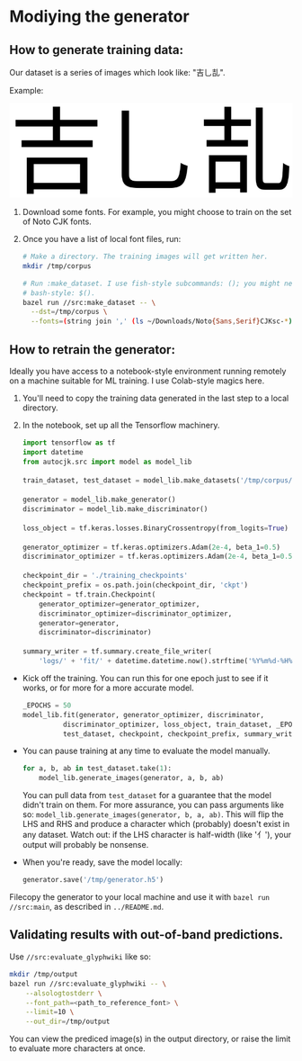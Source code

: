 # Modiying the generator

## How to generate training data:

Our dataset is a series of images which look like: "吉乚㐖".

Example:

![U+3416](../docs/images/0000022.png)

1. Download some fonts. For example, you might choose to train on the set of
   Noto CJK fonts.

1. Once you have a list of local font files, run:

   ```bash
   # Make a directory. The training images will get written her.
   mkdir /tmp/corpus
   ```

   ```bash
   # Run :make_dataset. I use fish-style subcommands: (); you might need
   # bash-style: $().
   bazel run //src:make_dataset -- \
     --dst=/tmp/corpus \
     --fonts=(string join ',' (ls ~/Downloads/Noto{Sans,Serif}CJKsc-*))
   ```

## How to retrain the generator:

Ideally you have access to a notebook-style environment running remotely on a
machine suitable for ML training. I use Colab-style magics here.

1. You'll need to copy the training data generated in the last step to a
   local directory.

1. In the notebook, set up all the Tensorflow machinery.

   ```python
   import tensorflow as tf
   import datetime
   from autocjk.src import model as model_lib

   train_dataset, test_dataset = model_lib.make_datasets('/tmp/corpus/*.png')

   generator = model_lib.make_generator()
   discriminator = model_lib.make_discriminator()

   loss_object = tf.keras.losses.BinaryCrossentropy(from_logits=True)

   generator_optimizer = tf.keras.optimizers.Adam(2e-4, beta_1=0.5)
   discriminator_optimizer = tf.keras.optimizers.Adam(2e-4, beta_1=0.5)

   checkpoint_dir = './training_checkpoints'
   checkpoint_prefix = os.path.join(checkpoint_dir, 'ckpt')
   checkpoint = tf.train.Checkpoint(
       generator_optimizer=generator_optimizer,
       discriminator_optimizer=discriminator_optimizer,
       generator=generator,
       discriminator=discriminator)

   summary_writer = tf.summary.create_file_writer(
       'logs/' + 'fit/' + datetime.datetime.now().strftime('%Y%m%d-%H%M%S'))
   ```

- Kick off the training. You can run this for one epoch just to see if it
  works, or for more for a more accurate model.

  ```python
  _EPOCHS = 50
  model_lib.fit(generator, generator_optimizer, discriminator,
            discriminator_optimizer, loss_object, train_dataset, _EPOCHS,
            test_dataset, checkpoint, checkpoint_prefix, summary_writer)
  ```

- You can pause training at any time to evaluate the model manually.

  ```python
  for a, b, ab in test_dataset.take(1):
      model_lib.generate_images(generator, a, b, ab)
  ```

  You can pull data from `test_dataset` for a guarantee that the model didn't
  train on them. For more assurance, you can pass arguments like so:
  `model_lib.generate_images(generator, b, a, ab)`. This will flip the LHS and
  RHS and produce a character which (probably) doesn't exist in any dataset.
  Watch out: if the LHS character is half-width (like '亻'), your output will
  probably be nonsense.

- When you're ready, save the model locally:

  ```python
  generator.save('/tmp/generator.h5')

  ```

Filecopy the generator to your local machine and use it with `bazel run //src:main`, as described in `../README.md`.

## Validating results with out-of-band predictions.

Use `//src:evaluate_glyphwiki` like so:

```bash
mkdir /tmp/output
bazel run //src:evaluate_glyphwiki -- \
    --alsologtostderr \
    --font_path=<path_to_reference_font> \
    --limit=10 \
    --out_dir=/tmp/output
```

You can view the prediced image(s) in the output directory, or raise the limit
to evaluate more characters at once.
